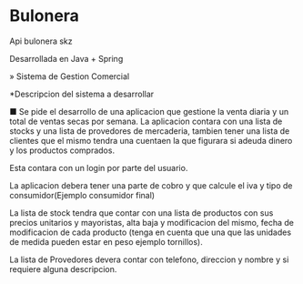 # Bulonera
Api bulonera skz

Desarrollada en Java + Spring

» Sistema de Gestion Comercial

*Descripcion del sistema a desarrollar 

■ Se pide el desarrollo de una aplicacion que gestione la venta diaria y un total 
de ventas secas por semana. La aplicacion contara con una lista de stocks y una 
lista de provedores de mercaderia, tambien tener una lista de clientes que el mismo 
tendra una cuentaen la que figurara si adeuda dinero y los productos comprados.

Esta contara con un login por parte del usuario.

La aplicacion debera tener una parte de cobro y que calcule el iva y tipo de 
consumidor(Ejemplo consumidor final)

La lista de stock tendra que contar con una lista de productos con sus precios 
unitarios y mayoristas, alta baja y modificacion del mismo, fecha de modificacion de cada producto 
(tenga en cuenta que una que las unidades de medida pueden estar en peso ejemplo tornillos).

La lista de Provedores devera contar con telefono, direccion y nombre y si requiere 
alguna descripcion.




  
